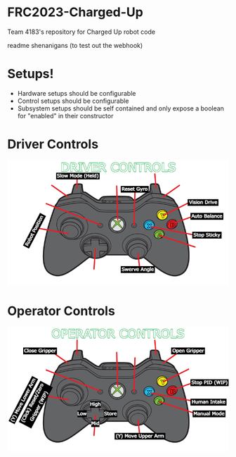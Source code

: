 # FRC2023-Charged-Up
Team 4183's repository for Charged Up robot code

readme shenanigans (to test out the webhook)

# Setups!
- Hardware setups should be configurable
- Control setups should be configurable
- Subsystem setups should be self contained and only expose a boolean for "enabled" in their constructor

# Driver Controls
![Driver Controls](readmeResources/drivercontrols.png?raw=true "Driver Controls")

# Operator Controls
![Operator Controls](readmeResources/operatorcontrols.png?raw=true "Operator Controls")
